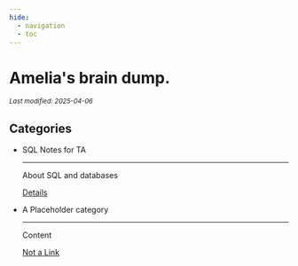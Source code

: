 ```yaml
---
hide:
  - navigation
  - toc
---
```


# Amelia's brain dump.

<small><i>Last modified: 2025-04-06</i></small>

## Categories

<div class="grid cards" markdown>

-   SQL Notes for TA

    ---

    About SQL and databases

    [Details](/SQL/Index)

-   A Placeholder category

    ---

    Content

    [Not a Link]()
 
</div>